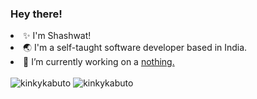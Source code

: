 <h3> Hey there! </h3>
  <li> ✨ I'm Shashwat!
  <li> 🌏 I'm a self-taught software developer based in India. </li>
  <li> 🔭 I’m currently working on a <a href="#"> nothing. </a> </li>
</ul>
</br>
<img src="https://github-readme-stats.vercel.app/api?username=kinkykabuto&show_icons=true&locale=en&theme=tokyonight" alt="kinkykabuto" />
<img src="https://github-readme-streak-stats.herokuapp.com/?user=kinkykabuto&theme=tokyonight" alt="kinkykabuto" />

